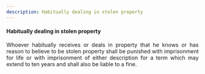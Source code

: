 ```yaml
---
description: Habitually dealing in stolen property
---
```


#### Habitually dealing in stolen property
<div style="text-align: justify">

Whoever habitually receives or deals in property that he knows or has reason to believe to be stolen property shall be punished with imprisonment for life or with imprisonment of either description for a term which may extend to ten years and shall also be liable to a fine.

</div>
